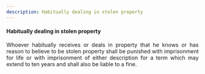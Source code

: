 ```yaml
---
description: Habitually dealing in stolen property
---
```


#### Habitually dealing in stolen property
<div style="text-align: justify">

Whoever habitually receives or deals in property that he knows or has reason to believe to be stolen property shall be punished with imprisonment for life or with imprisonment of either description for a term which may extend to ten years and shall also be liable to a fine.

</div>
